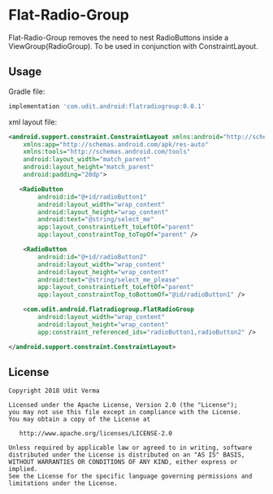 Flat-Radio-Group
===============

Flat-Radio-Group removes the need to nest RadioButtons inside a ViewGroup(RadioGroup).
To be used in conjunction with ConstraintLayout.

Usage
-----

Gradle file:

```groovy
implementation 'com.udit.android:flatradiogroup:0.0.1'
```

xml layout file:

```xml
<android.support.constraint.ConstraintLayout xmlns:android="http://schemas.android.com/apk/res/android"
    xmlns:app="http://schemas.android.com/apk/res-auto"
    xmlns:tools="http://schemas.android.com/tools"
    android:layout_width="match_parent"
    android:layout_height="match_parent"
    android:padding="20dp">

   <RadioButton
        android:id="@+id/radioButton1"
        android:layout_width="wrap_content"
        android:layout_height="wrap_content"
        android:text="@string/select_me"
        app:layout_constraintLeft_toLeftOf="parent"
        app:layout_constraintTop_toTopOf="parent" />

    <RadioButton
        android:id="@+id/radioButton2"
        android:layout_width="wrap_content"
        android:layout_height="wrap_content"
        android:text="@string/select_me_please"
        app:layout_constraintLeft_toLeftOf="parent"
        app:layout_constraintTop_toBottomOf="@id/radioButton1" />

    <com.udit.android.flatradiogroup.FlatRadioGroup
        android:layout_width="wrap_content"
        android:layout_height="wrap_content"
        app:constraint_referenced_ids="radioButton1,radioButton2" />

</android.support.constraint.ConstraintLayout>
```

License
-------

    Copyright 2018 Udit Verma

    Licensed under the Apache License, Version 2.0 (the "License");
    you may not use this file except in compliance with the License.
    You may obtain a copy of the License at

       http://www.apache.org/licenses/LICENSE-2.0

    Unless required by applicable law or agreed to in writing, software
    distributed under the License is distributed on an "AS IS" BASIS,
    WITHOUT WARRANTIES OR CONDITIONS OF ANY KIND, either express or implied.
    See the License for the specific language governing permissions and
    limitations under the License.        
